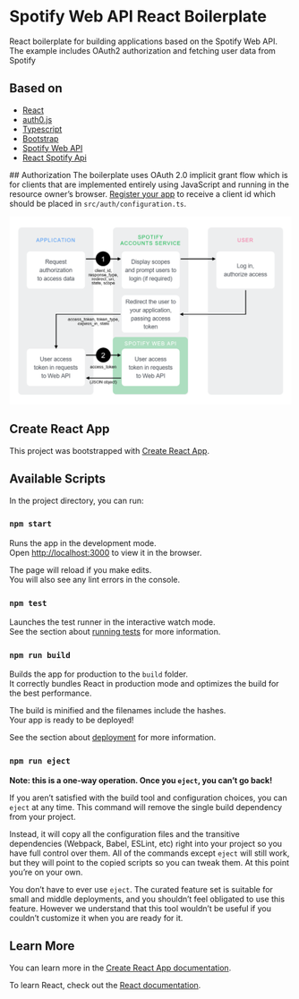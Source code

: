 # Spotify Web API React Boilerplate
React boilerplate for building applications based on the Spotify Web API. The example includes OAuth2 authorization and fetching user data from Spotify

## Based on
* [React](https://github.com/facebook/react)
* [auth0.js](https://github.com/auth0/auth0.js)
* [Typescript](https://www.typescriptlang.org/)
* [Bootstrap](https://github.com/twbs/bootstrap)
* [Spotify Web API](https://developer.spotify.com/documentation/web-api)
* [React Spotify Api](https://idanlo.github.io/react-spotify-api/)

## Authorization
The boilerplate uses OAuth 2.0 implicit grant flow which is for clients that are implemented entirely using JavaScript and running in the resource owner’s browser. [Register your app](https://developer.spotify.com/documentation/general/guides/app-settings/#register-your-app) to receive a client id which should be placed in `src/auth/configuration.ts`.

![Spotify Implicit Grant Flow](AuthG_ImplicitGrant.png "Spotify Implicit Grant Flow")

## Create React App
This project was bootstrapped with [Create React App](https://github.com/facebook/create-react-app).

## Available Scripts

In the project directory, you can run:

### `npm start`

Runs the app in the development mode.<br>
Open [http://localhost:3000](http://localhost:3000) to view it in the browser.

The page will reload if you make edits.<br>
You will also see any lint errors in the console.

### `npm test`

Launches the test runner in the interactive watch mode.<br>
See the section about [running tests](https://facebook.github.io/create-react-app/docs/running-tests) for more information.

### `npm run build`

Builds the app for production to the `build` folder.<br>
It correctly bundles React in production mode and optimizes the build for the best performance.

The build is minified and the filenames include the hashes.<br>
Your app is ready to be deployed!

See the section about [deployment](https://facebook.github.io/create-react-app/docs/deployment) for more information.

### `npm run eject`

**Note: this is a one-way operation. Once you `eject`, you can’t go back!**

If you aren’t satisfied with the build tool and configuration choices, you can `eject` at any time. This command will remove the single build dependency from your project.

Instead, it will copy all the configuration files and the transitive dependencies (Webpack, Babel, ESLint, etc) right into your project so you have full control over them. All of the commands except `eject` will still work, but they will point to the copied scripts so you can tweak them. At this point you’re on your own.

You don’t have to ever use `eject`. The curated feature set is suitable for small and middle deployments, and you shouldn’t feel obligated to use this feature. However we understand that this tool wouldn’t be useful if you couldn’t customize it when you are ready for it.

## Learn More

You can learn more in the [Create React App documentation](https://facebook.github.io/create-react-app/docs/getting-started).

To learn React, check out the [React documentation](https://reactjs.org/).
